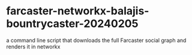 # farcaster-networkx-balajis-bountrycaster-20240205
a command line script that downloads the full Farcaster social graph and renders it in networkx
